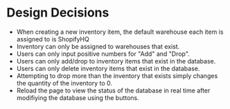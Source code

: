# Design Decisions
- When creating a new inventory item, the default warehouse each item is assigned to is ShopifyHQ
- Inventory can only be assigned to warehouses that exist.
- Users can only input positive numbers for "Add" and "Drop". 
- Users can only add/drop to inventory items that exist in the database.
- Users can only delete inventory items that exist in the database.
- Attempting to drop more than the inventory that exists simply changes the quantity of the inventory to 0.
- Reload the page to view the status of the database in real time after modifiying the database using the buttons.

